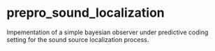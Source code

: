 # prepro_sound_localization
Impementation of a simple bayesian observer under predictive coding setting for the sound source localization process.
